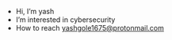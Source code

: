 -  Hi, I’m yash
-  I’m interested in cybersecurity
-  How to reach yashgole1675@protonmail.com

<!---
yashgole1675/yashgole1675 is a ✨ special ✨ repository because its `README.md` (this file) appears on your GitHub profile.
You can click the Preview link to take a look at your changes.
--->

